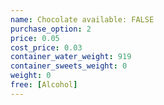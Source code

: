 ```yaml
---
name: Chocolate available: FALSE
purchase_option: 2
price: 0.05
cost_price: 0.03
container_water_weight: 919
container_sweets_weight: 0
weight: 0
free: [Alcohol]
---
```

